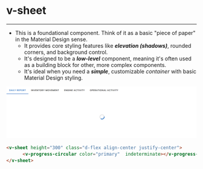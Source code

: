 # v-sheet

---

- This is a foundational component. Think of it as a basic "piece of paper" in the Material Design sense.
    - It provides core styling features like **_elevation (shadows)_**, rounded corners, and background control.
    - It's designed to be a **_low-level_** component, meaning it's often used as a building block for other, more complex components.
    - It's ideal when you need a **_simple_**, customizable *container* with basic Material Design styling.


![](VSheet1.png)

```html
<v-sheet height="300" class="d-flex align-center justify-center">
      <v-progress-circular color="primary"  indeterminate></v-progress-circular>
</v-sheet> 
```
